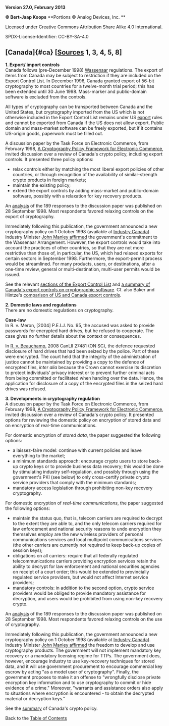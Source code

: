 **Version 27.0, February 2013**

**© Bert-Jaap Koops**
**Portions © Analog Devices, Inc. **  

Licensed under Creative Commons Attribution Share Alike 4.0 International.

SPDX-License-Identifier: CC-BY-SA-4.0

## [Canada]{#ca} \[[Sources](cls-srce.htm) 1, 3, 4, 5, 8\]

**1. Export/ import controls**\
Canada follows (pre-December 1998) [Wassenaar](#co) regulations. The
export of items from Canada may be subject to restriction if they are
included on the Export Control List. In December 1996, Canada granted
export of 56-bit cryptography to most countries for a twelve-month trial
period; this has been extended until 30 June 1998. Mass-marker and
public-domain software is excluded from the controls.

All types of cryptography can be transported between Canada and the
United States, but cryptography imported from the US which is not
otherwise included in the Export Control List remains under US
[export](#ear) rules and cannot be exported from Canada if the US does
not allow export. Public domain and mass-market software can be freely
exported, but if it contains US-origin goods, paperwork must be filled
out.

A discussion paper by the Task Force on Electronic Commerce, from
February 1998, [A Cryptography Policy Framework for Electronic
Commerce](http://strategis.ic.gc.ca/SSG/cy00005e.html), invited
discussion over a review of Canada\'s crypto policy, including export
controls. It presented three policy options:

-   relax controls either by matching the most liberal export policies
    of other countries, or through recognition of the availability of
    similar-strength crypto products in foreign markets;
-   maintain the existing policy;
-   extend the export controls by adding mass-market and public-domain
    software, possibly with a relaxation for key recovery products.

An [analysis](http://e-com.ic.gc.ca/english/crypto/631d3.html) of the
189 responses to the discussion paper was published on 28 September
1998. Most respondents favored relaxing controls on the export of
cryptography.

Immediately following this publication, the government announced a new
cryptography policy on 1 October 1998 (available at [Industry
Canada](http://strategis.ic.gc.ca/SSG/cy00001e.html)). Industry Minister
[John Manley affirmed](http://jya.com/ca-crypto.htm) the government\'s
commitment to the Wassenaar Arrangement. However, the export controls
would take into account the practices of other countries, so that they
are not more restrictive than those of, in particular, the US, which had
relaxed exports for certain sectors in September 1998. Furthermore, the
export-permit process would be streamlined. For many products, users, or
destinations, after a one-time review, general or multi-destination,
multi-user permits would be issued.

See the relevant [sections of the Export Control
List](http://axion.physics.ubc.ca/ECL.html) and [a summary of Canada\'s
export controls on cryptographic
software](http://insight.mcmaster.ca/org/efc/pages/doc/crypto-export.html).
Cf. also Baker and Hintze\'s [comparison of US and Canada export
controls](http://www.steptoe.com/encryp.htm).

**2. Domestic laws and regulations**\
There are no domestic regulations on cryptography.

**Case-law**\
In R. v. Meron, \[2004\] P.E.I.J. No. 95, the accused was asked to
provide passwords for encrypted hard drives, but he refused to
cooperate. The case gives no further details about the context or
consequences.

In [R. v.
Beauchamp](http://www.canlii.org/en/on/onsc/doc/2008/2008canlii27481/2008canlii27481.html),
2008 CanLII 27481 (ON SC), the defence requested disclosure of hard
drives that had been seized by the police. Part of these were encrypted.
The court held that the integrity of the administration of justice
cannot be maintained by providing a copy to the defence of encrypted
files, *inter alia* because the Crown cannot exercise its discretion to
protect individuals\' privacy interest or to prevent further criminal
acts from being committed or facilitated when handing over the data.
Hence, the application for disclosure of a copy of the encrypted files
in the seized hard drives was refused.

**3. Developments in cryptography regulation**\
A discussion paper by the Task Force on Electronic Commerce, from
February 1998, [A Cryptography Policy Framework for Electronic
Commerce](http://e-com.ic.gc.ca/english/crypto/631d11.html), invited
discussion over a review of Canada\'s crypto policy. It presented
options for reviewing the domestic policy on encryption of stored data
and on encryption of real-time communications.

For domestic encryption of *stored data*, the paper suggested the
following options:

-   a laissez-faire model: continue with current policies and leave
    everything to the market;
-   a minimum standards approach: encourage crypto users to store
    back-up crypto keys or to provide business data recovery; this would
    be done by stimulating industry self-regulation, and possibly
    through using the government\'s PKI (see below) to only
    cross-certify private crypto service providers that comply with the
    minimum standards;
-   mandatory access legislation through prohibiting non-key recovery
    cryptography.

For domestic encryption of *real-time communications*, the paper
suggested the following options:

-   maintain the status quo, that is, telecom carriers are required to
    decrypt to the extent they are able to, and the only telecom
    carriers required for law enforcement and national security reasons
    to undo encryption they themselves employ are the new wireless
    providers of personal communications services and local multipoint
    communications services (the other carriers are currently not
    required to keep back-up copies of session keys);
-   obligations on all carriers: require that all federally regulated
    telecommunications carriers providing encryption services retain the
    ability to decrypt for law enforcement and national securities
    agencies on receipt of a court order; this would be extended to
    provincially regulated service providers, but would not affect
    Internet service providers;
-   mandatory controls: in addition to the second option, crypto service
    providers would be obliged to provide mandatory assistance for
    decryption, and users would be prohibited from using non-key
    recovery crypto.

An [analysis](http://e-com.ic.gc.ca/english/crypto/631d3.html) of the
189 responses to the discussion paper was published on 28 September
1998. Most respondents favored relaxing controls on the use of
cryptography.

Immediately following this publication, the government announced a new
cryptography policy on 1 October 1998 (available at [Industry
Canada](http://e-com.ic.gc.ca/english/crypto/631d1.html)). Industry
Minister [John Manley
affirmed](http://e-com.ic.gc.ca/english/releases/41d6.html) the freedom
to develop and use cryptography products. The government will not
implement mandatory key recovery or a mandatory licensing regime for
TTPs. The government does, however, encourage industry to use
key-recovery techniques for stored data, and it will use government
procurement to encourage commercial key escrow by acting \"as a model
user of cryptography\". Finally, the government proposes to make it an
offense to \"wrongfully disclose private encryption key information and
to use cryptography to commit or hide evidence of a crime.\" Moreover,
\"warrants and assistance orders also apply to situations where
encryption is encountered - to obtain the decrypted material or
decryption keys.\"

See the [summary](http://e-com.ic.gc.ca/english/fastfacts/43d7.html) of
Canada\'s crypto policy.

Back to the [Table of Contents](index.md)
